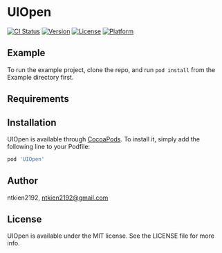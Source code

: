# UIOpen

[![CI Status](https://img.shields.io/travis/ntkien2192/UIOpen.svg?style=flat)](https://travis-ci.org/ntkien2192/UIOpen)
[![Version](https://img.shields.io/cocoapods/v/UIOpen.svg?style=flat)](https://cocoapods.org/pods/UIOpen)
[![License](https://img.shields.io/cocoapods/l/UIOpen.svg?style=flat)](https://cocoapods.org/pods/UIOpen)
[![Platform](https://img.shields.io/cocoapods/p/UIOpen.svg?style=flat)](https://cocoapods.org/pods/UIOpen)

## Example

To run the example project, clone the repo, and run `pod install` from the Example directory first.

## Requirements

## Installation

UIOpen is available through [CocoaPods](https://cocoapods.org). To install
it, simply add the following line to your Podfile:

```ruby
pod 'UIOpen'
```

## Author

ntkien2192, ntkien2192@gmail.com

## License

UIOpen is available under the MIT license. See the LICENSE file for more info.
